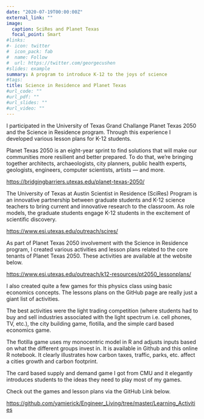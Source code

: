 ```yaml
---
date: "2020-07-19T00:00:00Z"
external_link: ""
image:
  caption: SciRes and Planet Texas
  focal_point: Smart
#links:
#- icon: twitter
#  icon_pack: fab
#  name: Follow
#  url: https://twitter.com/georgecushen
#slides: example
summary: A program to introduce K-12 to the joys of science
#tags:
title: Science in Residence and Planet Texas
#url_code: ""
#url_pdf: ""
#url_slides: ""
#url_video: ""
---
```


I participated in the University of Texas Grand Challange Planet Texas 2050 and the Science in Residence program. Through this experience I developed various lesson plans for K-12 students.

Planet Texas 2050 is an eight-year sprint to find solutions that will make our communities more resilient and better prepared. To do that, we’re bringing together architects, archaeologists, city planners, public health experts, geologists, engineers, computer scientists, artists — and more.

https://bridgingbarriers.utexas.edu/planet-texas-2050/

The University of Texas at Austin Scientist in Residence (SciRes) Program is an innovative partnership between graduate students and K-12 science teachers to bring current and innovative research to the classroom. As role models, the graduate students engage K-12 students in the excitement of scientific discovery.

https://www.esi.utexas.edu/outreach/scires/

As part of Planet Texas 2050 involvement with the Science in Residence program, I created various activities and lesson plans related to the core tenants of Planet Texas 2050. These activities are available at the website below. 

https://www.esi.utexas.edu/outreach/k12-resources/pt2050_lessonplans/


I also created quite a few games for this physics class using basic economics concepts. The lessons plans on the GitHub page are really just a giant list of activities. 

The best activities were the light trading competition (where students had to buy and sell industries associated with the light spectrum i.e. cell phones, TV, etc.), the city building game, flotilla, and the simple card based economics game.

The flotilla game uses my monocentric model in R and adjusts inputs based on what the different groups invest in. It is available in Github and this online R notebook. It clearly illustrates how carbon taxes, traffic, parks, etc. affect a cities growth and carbon footprint.

The card based supply and demand game I got from CMU and it elegantly introduces students to the ideas they need to play most of my games. 

Check out the games and lesson plans via the GitHub Link below.

https://github.com/yamierick/Engineer_Living/tree/master/Learning_Activities






